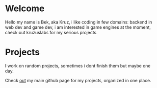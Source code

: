 # Welcome

Hello my name is Bek, aka Kruz, i like coding in few domains: backend in web dev and game dev, i am interested in game engines at the moment, check out kruzuslabs for my serious projects. 


# Projects

I work on random projects, sometimes i dont finish them but maybe one day.

Check [out](https://github.com/kruzuslabs) my main github page for my projects, organized in one place.

